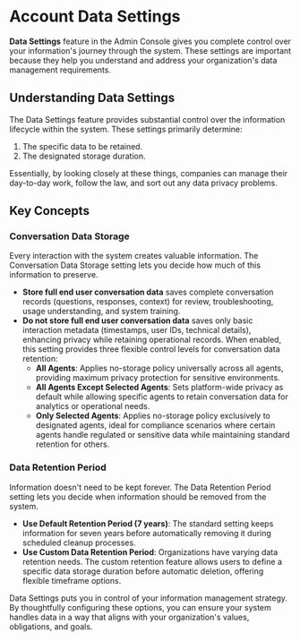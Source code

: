 # Account Data Settings

**Data Settings** feature in the Admin Console gives you complete control over your information's journey through the system. These settings are important because they help you understand and address your organization's data management requirements.

## Understanding Data Settings

The Data Settings feature provides substantial control over the information lifecycle within the system. These settings primarily determine:

1. The specific data to be retained.
2. The designated storage duration.

Essentially, by looking closely at these things, companies can manage their day-to-day work, follow the law, and sort out any data privacy problems.

## Key Concepts

### Conversation Data Storage

Every interaction with the system creates valuable information. The Conversation Data Storage setting lets you decide how much of this information to preserve.

* **Store full end user conversation data** saves complete conversation records (questions, responses, context) for review, troubleshooting, usage understanding, and system training.
* **Do not store full end user conversation data** saves only basic interaction metadata (timestamps, user IDs, technical details), enhancing privacy while retaining operational records.
     When enabled, this setting provides three flexible control levels for conversation data retention:
     * **All Agents**: Applies no-storage policy universally across all agents, providing maximum privacy protection for sensitive environments.
     * **All Agents Except Selected Agents**: Sets platform-wide privacy as default while allowing specific agents to retain conversation data for analytics or operational needs.
     * **Only Selected Agents**: Applies no-storage policy exclusively to designated agents, ideal for compliance scenarios where certain agents handle regulated or sensitive data while maintaining standard retention for others.

### Data Retention Period

Information doesn't need to be kept forever. The Data Retention Period setting lets you decide when information should be removed from the system.

* **Use Default Retention Period (7 years)**: The standard setting keeps information for seven years before automatically removing it during scheduled cleanup processes.
* **Use Custom Data Retention Period**: Organizations have varying data retention needs. The custom retention feature allows users to define a specific data storage duration before automatic deletion, offering flexible timeframe options.

Data Settings puts you in control of your information management strategy. By thoughtfully configuring these options, you can ensure your system handles data in a way that aligns with your organization's values, obligations, and goals.
